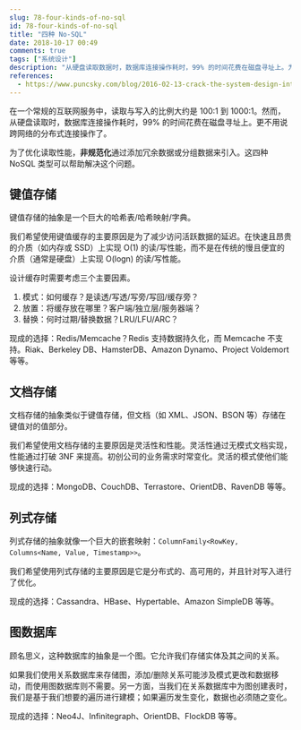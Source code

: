 ```yaml
---
slug: 78-four-kinds-of-no-sql
id: 78-four-kinds-of-no-sql
title: "四种 No-SQL"
date: 2018-10-17 00:49
comments: true
tags: ["系统设计"]
description: "从硬盘读取数据时，数据库连接操作耗时，99% 的时间花费在磁盘寻址上。为了优化读取性能，引入了非规范化，并且四种 NoSQL 类型可以帮助解决这个问题。"
references:
  - https://www.puncsky.com/blog/2016-02-13-crack-the-system-design-interview
---
```


在一个常规的互联网服务中，读取与写入的比例大约是 100:1 到 1000:1。然而，从硬盘读取时，数据库连接操作耗时，99% 的时间花费在磁盘寻址上。更不用说跨网络的分布式连接操作了。

为了优化读取性能，**非规范化**通过添加冗余数据或分组数据来引入。这四种 NoSQL 类型可以帮助解决这个问题。



## 键值存储

键值存储的抽象是一个巨大的哈希表/哈希映射/字典。

我们希望使用键值缓存的主要原因是为了减少访问活跃数据的延迟。在快速且昂贵的介质（如内存或 SSD）上实现 O(1) 的读/写性能，而不是在传统的慢且便宜的介质（通常是硬盘）上实现 O(logn) 的读/写性能。

设计缓存时需要考虑三个主要因素。

1. 模式：如何缓存？是读透/写透/写旁/写回/缓存旁？
2. 放置：将缓存放在哪里？客户端/独立层/服务器端？
3. 替换：何时过期/替换数据？LRU/LFU/ARC？

现成的选择：Redis/Memcache？Redis 支持数据持久化，而 Memcache 不支持。Riak、Berkeley DB、HamsterDB、Amazon Dynamo、Project Voldemort 等等。



## 文档存储

文档存储的抽象类似于键值存储，但文档（如 XML、JSON、BSON 等）存储在键值对的值部分。

我们希望使用文档存储的主要原因是灵活性和性能。灵活性通过无模式文档实现，性能通过打破 3NF 来提高。初创公司的业务需求时常变化。灵活的模式使他们能够快速行动。

现成的选择：MongoDB、CouchDB、Terrastore、OrientDB、RavenDB 等等。



## 列式存储

列式存储的抽象就像一个巨大的嵌套映射：`ColumnFamily<RowKey, Columns<Name, Value, Timestamp>>`。

我们希望使用列式存储的主要原因是它是分布式的、高可用的，并且针对写入进行了优化。

现成的选择：Cassandra、HBase、Hypertable、Amazon SimpleDB 等等。



## 图数据库

顾名思义，这种数据库的抽象是一个图。它允许我们存储实体及其之间的关系。

如果我们使用关系数据库来存储图，添加/删除关系可能涉及模式更改和数据移动，而使用图数据库则不需要。另一方面，当我们在关系数据库中为图创建表时，我们是基于我们想要的遍历进行建模；如果遍历发生变化，数据也必须随之变化。

现成的选择：Neo4J、Infinitegraph、OrientDB、FlockDB 等等。